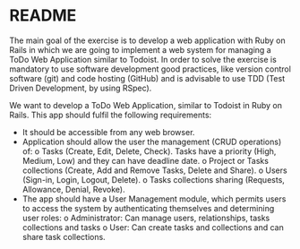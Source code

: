 # README

The main goal of the exercise is to develop a web application with Ruby on Rails in which we are going to implement a web system for managing a ToDo Web Application similar to Todoist. In order to solve the exercise is mandatory to use software development good practices, like version control software (git) and code hosting (GitHub) and is advisable to use TDD (Test Driven Development, by using RSpec).

We want to develop a ToDo Web Application, similar to Todoist in Ruby on Rails. This app should fulfil the following requirements: 
-	It should be accessible from any web browser. 
-	Application should allow the user the management (CRUD operations) of: 
o	Tasks (Create, Edit, Delete, Check). Tasks have a priority (High, Medium, Low) and they can have deadline date. 
o	Project or Tasks collections (Create, Add and Remove Tasks, Delete and Share). 
o	Users (Sign-in, Login, Logout, Delete). 
o	Tasks collections sharing (Requests, Allowance, Denial, Revoke).  
-	The app should have a User Management module, which permits users to access the system by authenticating themselves and determining user roles: 
o	Administrator: Can manage users, relationships, tasks collections and tasks 
o	User: Can create tasks and collections and can share task collections.

